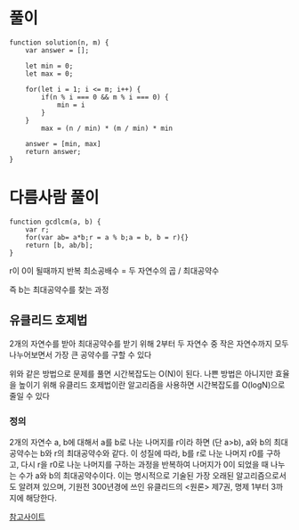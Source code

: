 # 풀이

```
function solution(n, m) {
    var answer = [];

    let min = 0;
    let max = 0;

    for(let i = 1; i <= m; i++) {
        if(n % i === 0 && m % i === 0) {
            min = i
        }
    }
        max = (n / min) * (m / min) * min

    answer = [min, max]
    return answer;
}
```

# 다름사람 풀이

```
function gcdlcm(a, b) {
    var r;
    for(var ab= a*b;r = a % b;a = b, b = r){}
    return [b, ab/b];
}
```

r이 0이 될때까지 반복
최소공배수 = 두 자연수의 곱 / 최대공약수

즉 b는 최대공약수를 찾는 과정

## 유클리드 호제법

2개의 자연수를 받아 최대공약수를 받기 위해 2부터 두 자연수 중 작은 자연수까지 모두 나누어보면서 가장 큰 공약수를 구할 수 있다

위와 같은 방법으로 문제를 풀면 시간복잡도는 O(N)이 된다. 나쁜 방법은 아니지만 효율을 높이기 위해 유클리드 호제법이란 알고리즘을 사용하면 시간복잡도를 O(logN)으로 줄일 수 있다

### 정의

2개의 자연수 a, b에 대해서 a를 b로 나눈 나머지를 r이라 하면 (단 a>b), a와 b의 최대공약수는 b와 r의 최대공약수와 같다. 이 성질에 따라, b를 r로 나눈 나머지 r0를 구하고, 다시 r을 r0로 나눈 나머지를 구하는 과정을 반복하여 나머지가 0이 되었을 때 나누는 수가 a와 b의 최대공약수이다. 이는 명시적으로 기술된 가장 오래된 알고리즘으로서도 알려져 있으며, 기원전 300년경에 쓰인 유클리드의 <원론> 제7권, 명제 1부터 3까지에 해당한다.

[참고사이트](https://myjamong.tistory.com/138)
